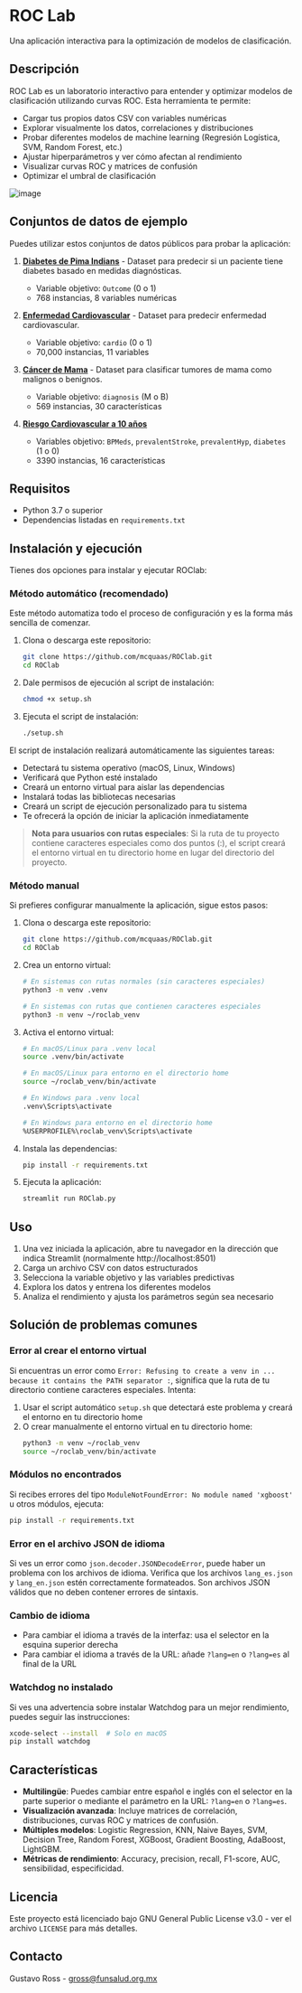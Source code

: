 # ROC Lab

Una aplicación interactiva para la optimización de modelos de clasificación.

## Descripción

ROC Lab es un laboratorio interactivo para entender y optimizar modelos de clasificación utilizando curvas ROC. Esta herramienta te permite:

- Cargar tus propios datos CSV con variables numéricas
- Explorar visualmente los datos, correlaciones y distribuciones
- Probar diferentes modelos de machine learning (Regresión Logística, SVM, Random Forest, etc.)
- Ajustar hiperparámetros y ver cómo afectan al rendimiento
- Visualizar curvas ROC y matrices de confusión
- Optimizar el umbral de clasificación

![image](https://github.com/user-attachments/assets/0b62dab4-7e3a-42a4-9340-9e2f80112434)

## Conjuntos de datos de ejemplo

Puedes utilizar estos conjuntos de datos públicos para probar la aplicación:

1. **[Diabetes de Pima Indians](https://www.kaggle.com/datasets/uciml/pima-indians-diabetes-database)** - Dataset para predecir si un paciente tiene diabetes basado en medidas diagnósticas.
   - Variable objetivo: `Outcome` (0 o 1)
   - 768 instancias, 8 variables numéricas

2. **[Enfermedad Cardiovascular](https://www.kaggle.com/datasets/sulianova/cardiovascular-disease-dataset)** - Dataset para predecir enfermedad cardiovascular.
   - Variable objetivo: `cardio` (0 o 1)
   - 70,000 instancias, 11 variables

3. **[Cáncer de Mama](https://www.kaggle.com/datasets/uciml/breast-cancer-wisconsin-data)** - Dataset para clasificar tumores de mama como malignos o benignos.
   - Variable objetivo: `diagnosis` (M o B)
   - 569 instancias, 30 características
  
4. **[Riesgo Cardiovascular a 10 años](https://www.kaggle.com/code/bansodesandeep/cardiovascular-risk-prediction/input)**
   - Variables objetivo: `BPMeds`, `prevalentStroke`, `prevalentHyp`, `diabetes` (1 o 0)
   - 3390 instancias, 16 características

## Requisitos

- Python 3.7 o superior
- Dependencias listadas en `requirements.txt`

## Instalación y ejecución

Tienes dos opciones para instalar y ejecutar ROClab:

### Método automático (recomendado)

Este método automatiza todo el proceso de configuración y es la forma más sencilla de comenzar.

1. Clona o descarga este repositorio:
   ```bash
   git clone https://github.com/mcquaas/ROClab.git
   cd ROClab
   ```

2. Dale permisos de ejecución al script de instalación:
   ```bash
   chmod +x setup.sh
   ```

3. Ejecuta el script de instalación:
   ```bash
   ./setup.sh
   ```

El script de instalación realizará automáticamente las siguientes tareas:
- Detectará tu sistema operativo (macOS, Linux, Windows)
- Verificará que Python esté instalado
- Creará un entorno virtual para aislar las dependencias
- Instalará todas las bibliotecas necesarias
- Creará un script de ejecución personalizado para tu sistema
- Te ofrecerá la opción de iniciar la aplicación inmediatamente

> **Nota para usuarios con rutas especiales**: Si la ruta de tu proyecto contiene caracteres especiales como dos puntos (:), el script creará el entorno virtual en tu directorio home en lugar del directorio del proyecto.

### Método manual

Si prefieres configurar manualmente la aplicación, sigue estos pasos:

1. Clona o descarga este repositorio:
   ```bash
   git clone https://github.com/mcquaas/ROClab.git
   cd ROClab
   ```

2. Crea un entorno virtual:
   ```bash
   # En sistemas con rutas normales (sin caracteres especiales)
   python3 -m venv .venv
   
   # En sistemas con rutas que contienen caracteres especiales
   python3 -m venv ~/roclab_venv
   ```

3. Activa el entorno virtual:
   ```bash
   # En macOS/Linux para .venv local
   source .venv/bin/activate
   
   # En macOS/Linux para entorno en el directorio home
   source ~/roclab_venv/bin/activate
   
   # En Windows para .venv local
   .venv\Scripts\activate
   
   # En Windows para entorno en el directorio home
   %USERPROFILE%\roclab_venv\Scripts\activate
   ```

4. Instala las dependencias:
   ```bash
   pip install -r requirements.txt
   ```

5. Ejecuta la aplicación:
   ```bash
   streamlit run ROClab.py
   ```

## Uso

1. Una vez iniciada la aplicación, abre tu navegador en la dirección que indica Streamlit (normalmente http://localhost:8501)
2. Carga un archivo CSV con datos estructurados
3. Selecciona la variable objetivo y las variables predictivas
4. Explora los datos y entrena los diferentes modelos
5. Analiza el rendimiento y ajusta los parámetros según sea necesario

## Solución de problemas comunes

### Error al crear el entorno virtual

Si encuentras un error como `Error: Refusing to create a venv in ... because it contains the PATH separator :`, significa que la ruta de tu directorio contiene caracteres especiales. Intenta:

1. Usar el script automático `setup.sh` que detectará este problema y creará el entorno en tu directorio home
2. O crear manualmente el entorno virtual en tu directorio home:
   ```bash
   python3 -m venv ~/roclab_venv
   source ~/roclab_venv/bin/activate
   ```

### Módulos no encontrados

Si recibes errores del tipo `ModuleNotFoundError: No module named 'xgboost'` u otros módulos, ejecuta:

```bash
pip install -r requirements.txt
```

### Error en el archivo JSON de idioma

Si ves un error como `json.decoder.JSONDecodeError`, puede haber un problema con los archivos de idioma. Verifica que los archivos `lang_es.json` y `lang_en.json` estén correctamente formateados. Son archivos JSON válidos que no deben contener errores de sintaxis.

### Cambio de idioma

- Para cambiar el idioma a través de la interfaz: usa el selector en la esquina superior derecha
- Para cambiar el idioma a través de la URL: añade `?lang=en` o `?lang=es` al final de la URL

### Watchdog no instalado

Si ves una advertencia sobre instalar Watchdog para un mejor rendimiento, puedes seguir las instrucciones:

```bash
xcode-select --install  # Solo en macOS
pip install watchdog
```

## Características

- **Multilingüe**: Puedes cambiar entre español e inglés con el selector en la parte superior o mediante el parámetro en la URL: `?lang=en` o `?lang=es`.
- **Visualización avanzada**: Incluye matrices de correlación, distribuciones, curvas ROC y matrices de confusión.
- **Múltiples modelos**: Logistic Regression, KNN, Naive Bayes, SVM, Decision Tree, Random Forest, XGBoost, Gradient Boosting, AdaBoost, LightGBM.
- **Métricas de rendimiento**: Accuracy, precision, recall, F1-score, AUC, sensibilidad, especificidad.

## Licencia

Este proyecto está licenciado bajo GNU General Public License v3.0 - ver el archivo `LICENSE` para más detalles.

## Contacto

Gustavo Ross - gross@funsalud.org.mx
